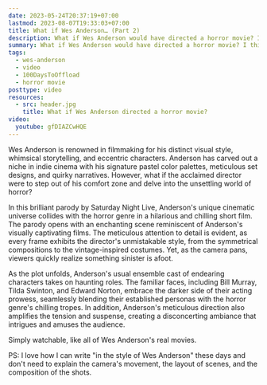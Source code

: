 ```yaml
---
date: 2023-05-24T20:37:19+07:00
lastmod: 2023-08-07T19:33:03+07:00
title: What if Wes Anderson… (Part 2)
description: What if Wes Anderson would have directed a horror movie? I think it would have been awesome.
summary: What if Wes Anderson would have directed a horror movie? I think it would have been awesome.
tags:
  - wes-anderson
  - video
  - 100DaysToOffload
  - horror movie
posttype: video
resources:
  - src: header.jpg
    title: What if Wes Anderson directed a horror movie?
video:
  youtube: gfDIAZCwHQE
---
```


Wes Anderson is renowned in filmmaking for his distinct visual style, whimsical storytelling, and eccentric characters. Anderson has carved out a niche in indie cinema with his signature pastel color palettes, meticulous set designs, and quirky narratives. However, what if the acclaimed director were to step out of his comfort zone and delve into the unsettling world of horror?

In this brilliant parody by Saturday Night Live, Anderson's unique cinematic universe collides with the horror genre in a hilarious and chilling short film. The parody opens with an enchanting scene reminiscent of Anderson's visually captivating films. The meticulous attention to detail is evident, as every frame exhibits the director's unmistakable style, from the symmetrical compositions to the vintage-inspired costumes. Yet, as the camera pans, viewers quickly realize something sinister is afoot.

As the plot unfolds, Anderson's usual ensemble cast of endearing characters takes on haunting roles. The familiar faces, including Bill Murray, Tilda Swinton, and Edward Norton, embrace the darker side of their acting prowess, seamlessly blending their established personas with the horror genre's chilling tropes. In addition, Anderson's meticulous direction also amplifies the tension and suspense, creating a disconcerting ambiance that intrigues and amuses the audience.

Simply watchable, like all of Wes Anderson's real movies.

PS: I love how I can write "in the style of Wes Anderson" these days and don't need to explain the camera's movement, the layout of scenes, and the composition of the shots.
